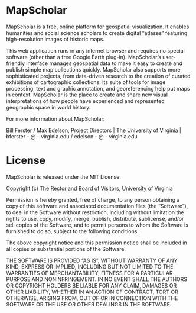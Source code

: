 MapScholar
=====

MapScholar is a free, online platform for geospatial visualization.  It enables humanities and social science scholars to create digital “atlases” featuring high-resolution images of historic maps.

This web application runs in any internet browser and requires no special software (other than a free Google Earth plug-in). MapScholar’s user-friendly interface manages geospatial data to make it easy to create and publish simple map collections quickly.  MapScholar also supports more sophisticated projects, from data-driven research to the creation of curated exhibitions of cartographic collections.  Its suite of tools for image processing, text and graphic annotation, and georeferencing help put maps in context.  MapScholar is the place to create and share new visual interpretations of how people have experienced and represented geographic space in world history.

For more information about MapScholar:

Bill Ferster / Max Edelson, Project Directors | The University of Virginia | bferster - @ - virginia.edu / edelson - @ - virginia.edu 

License
=====

MapScholar is released under the MIT License:

Copyright (c) The Rector and Board of Visitors, University of Virginia

Permission is hereby granted, free of charge, to any person obtaining a copy
of this software and associated documentation files (the “Software”), to deal
in the Software without restriction, including without limitation the rights
to use, copy, modify, merge, publish, distribute, sublicense, and/or sell
copies of the Software, and to permit persons to whom the Software is
furnished to do so, subject to the following conditions:

The above copyright notice and this permission notice shall be included in
all copies or substantial portions of the Software.

THE SOFTWARE IS PROVIDED “AS IS”, WITHOUT WARRANTY OF ANY KIND, EXPRESS OR
IMPLIED, INCLUDING BUT NOT LIMITED TO THE WARRANTIES OF MERCHANTABILITY,
FITNESS FOR A PARTICULAR PURPOSE AND NONINFRINGEMENT. IN NO EVENT SHALL THE
AUTHORS OR COPYRIGHT HOLDERS BE LIABLE FOR ANY CLAIM, DAMAGES OR OTHER
LIABILITY, WHETHER IN AN ACTION OF CONTRACT, TORT OR OTHERWISE, ARISING FROM,
OUT OF OR IN CONNECTION WITH THE SOFTWARE OR THE USE OR OTHER DEALINGS IN
THE SOFTWARE.